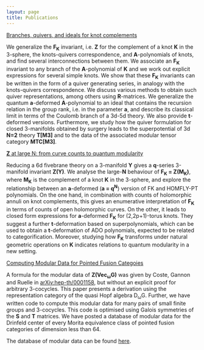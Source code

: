 ```yaml
---
layout: page
title: Publications
---
```


[Branches, quivers, and ideals for knot complements](https://arxiv.org/abs/2110.13768)

We generalize the <strong>F<sub>K</sub></strong> invariant, i.e. <strong>Z</strong> for the complement of a knot <strong>K</strong> in the 3-sphere, the knots-quivers correspondence, and <strong>A</strong>-polynomials of knots, and find several interconnections between them. We associate an <strong>F<sub>K</sub></strong> invariant to any branch of the <strong>A</strong>-polynomial of <strong>K</strong> and we work out explicit expressions for several simple knots. We show that these <strong>F<sub>K</sub></strong> invariants can be written in the form of a quiver generating series, in analogy with the knots-quivers correspondence. We discuss various methods to obtain such quiver representations, among others using <strong>R</strong>-matrices. We generalize the quantum <strong>a</strong>-deformed <strong>A</strong>-polynomial to an ideal that contains the recursion relation in the group rank, i.e. in the parameter <strong>a</strong>, and describe its classical limit in terms of the Coulomb branch of a 3d-5d theory. We also provide <strong>t</strong>-deformed versions. Furthermore, we study how the quiver formulation for closed 3-manifolds obtained by surgery leads to the superpotential of 3d <strong>N=2</strong> theory <strong>T\[M3\]</strong> and to the data of the associated modular tensor category <strong>MTC\[M3\]</strong>. 

[<strong>Z</strong> at large N: from curve counts to quantum modularity](https://arxiv.org/abs/2005.13349)

Reducing a 6d fivebrane theory on a 3-manifold <strong>Y</strong> gives a <strong>q</strong>-series 3-manifold invariant <strong>Z(Y)</strong>. We analyse the large-<strong>N</strong> behaviour of <strong>F<sub>K</sub> = Z(M<sub>K</sub>)</strong>, where <strong>M<sub>K</sub></strong> is the complement of a knot <strong>K</strong> in the 3-sphere, and explore the relationship between an <strong>a</strong>-deformed (<strong>a = q<sup>N</sup></strong>) version of FK and HOMFLY-PT polynomials. On the one hand, in combination with counts of holomorphic annuli on knot complements, this gives an enumerative interpretation of <strong>F<sub>K</sub></strong> in terms of counts of open holomorphic curves. On the other, it leads to closed form expressions for <strong>a</strong>-deformed <strong>F<sub>K</sub></strong> for (2,2p+1)-torus knots. They suggest a further <strong>t</strong>-deformation based on superpolynomials, which can be used to obtain a <strong>t</strong>-deformation of ADO polynomials, expected to be related to categorification. Moreover, studying how <strong>F<sub>K</sub></strong> transforms under natural geometric operations on <strong>K</strong> indicates relations to quantum modularity in a new setting. 

[Computing Modular Data for Pointed Fusion Categoies](https://arxiv.org/abs/1808.05060)

A formula for the modular data of <strong>Z(Vec<sub>ω</sub>G)</strong> was given by Coste, Gannon and Ruelle in [arXiv:hep-th/0001158](arXiv:hep-th/0001158), but without an explicit proof for arbitrary 3-cocycles. This paper presents a derivation using the representation category of the quasi Hopf algebra D<sub>ω</sub>G. Further, we have written code to compute this modular data for many pairs of small finite groups and 3-cocycles. This code is optimised using Galois symmetries of the <strong>S</strong> and <strong>T</strong> matrices. We have posted a database of modular data for the Drinfeld center of every Morita equivalence class of pointed fusion categories of dimension less than 64.

The database of modular data can be found [here](https://tqft.net/web/research/students/AngusGruen/Modular_Data/).

